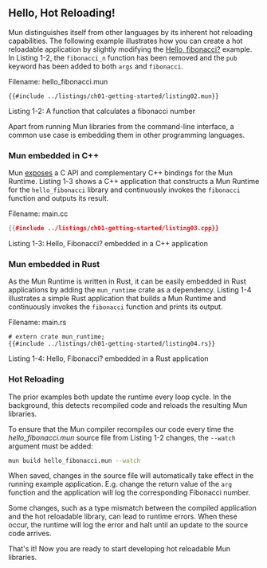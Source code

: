 ## Hello, Hot Reloading!

Mun distinguishes itself from other languages by its inherent hot reloading
capabilities. The following example illustrates how you can create a hot
reloadable application by slightly modifying the [Hello,
fibonacci?](ch01-02-hello-fibonacci.md) example. In Listing 1-2, the
`fibonacci_n` function has been removed and the `pub` keyword has been added to
both `args` and `fibonacci`.

Filename: hello_fibonacci.mun

<!-- HACK: Add an extension to support hiding of Mun code -->
```mun
{{#include ../listings/ch01-getting-started/listing02.mun}}
```

<span class="caption">Listing 1-2: A function that calculates a fibonacci number</span>

Apart from running Mun libraries from the command-line interface, a common use
case is embedding them in other programming languages.

### Mun embedded in C++

Mun [exposes](https://github.com/mun-lang/runtime-ffi) a C API and complementary
C++ bindings for the Mun Runtime. Listing 1-3 shows a C++ application that
constructs a Mun Runtime for the `hello_fibonacci` library and continuously
invokes the `fibonacci` function and outputs its result.

Filename: main.cc

```cpp
{{#include ../listings/ch01-getting-started/listing03.cpp}}
```

<span class="caption">Listing 1-3: Hello, Fibonacci? embedded in a C++ application</span>

### Mun embedded in Rust

As the Mun Runtime is written in Rust, it can be easily embedded in Rust
applications by adding the `mun_runtime` crate as a dependency. Listing 1-4
illustrates a simple Rust application that builds a Mun Runtime and continuously
invokes the `fibonacci` function and prints its output.

Filename: main.rs

```rust,no_run,noplaypen
# extern crate mun_runtime;
{{#include ../listings/ch01-getting-started/listing04.rs}}
```

<span class="caption">Listing 1-4: Hello, Fibonacci? embedded in a Rust application</span>

### Hot Reloading

The prior examples both update the runtime every loop cycle. In the background,
this detects recompiled code and reloads the resulting Mun libraries.

To ensure that the Mun compiler recompiles our code every time the
*hello_fibonacci.mun* source file from Listing 1-2 changes, the `--watch`
argument must be added:

```bash
mun build hello_fibonacci.mun --watch
```

When saved, changes in the source file will automatically take effect in the
running example application. E.g. change the return value of the `arg` function
and the application will log the corresponding Fibonacci number.

Some changes, such as a type mismatch between the compiled application and the
hot reloadable library, can lead to runtime errors. When these occur, the
runtime will log the error and halt until an update to the source code arrives.

That's it! Now you are ready to start developing hot reloadable Mun libraries.
